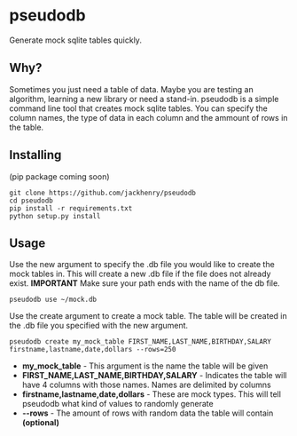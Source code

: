 # pseudodb
Generate mock sqlite tables quickly.

## Why?
Sometimes you just need a table of data. Maybe you are testing an algorithm, learning a new library or need a stand-in. pseudodb is a simple command line tool that creates mock sqlite tables. You can specify the column names, the type of data in each column and the ammount of rows in the table.

## Installing
(pip package coming soon)
```
git clone https://github.com/jackhenry/pseudodb
cd pseudodb
pip install -r requirements.txt
python setup.py install
```

## Usage
Use the new argument to specify the .db file you would like to create the mock tables in. This will create a new .db file if the file does not already exist. **IMPORTANT** Make sure your path ends with the name of the db file.
```
pseudodb use ~/mock.db
```

Use the create argument to create a mock table. The table will be created in the .db file you specified with the new argument. 
```
pseudodb create my_mock_table FIRST_NAME,LAST_NAME,BIRTHDAY,SALARY firstname,lastname,date,dollars --rows=250
```
* **my_mock_table** - This argument is the name the table will be given
* **FIRST_NAME,LAST_NAME,BIRTHDAY,SALARY** - Indicates the table will have 4 columns with those names. Names are delimited by columns
* **firstname,lastname,date,dollars** - These are mock types. This will tell pseudodb what kind of values to randomly generate
* **--rows** - The amount of rows with random data the table will contain **(optional)**
